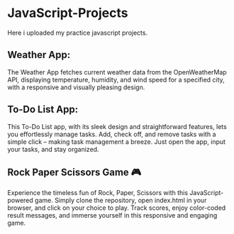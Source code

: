 # JavaScript-Projects

Here i uploaded my practice javascript projects.

## Weather App:
The Weather App fetches current weather data from the OpenWeatherMap API, displaying temperature, humidity, and wind speed for a specified city, with a responsive and visually pleasing design.

## To-Do List App:
This To-Do List app, with its sleek design and straightforward features, lets you effortlessly manage tasks. Add, check off, and remove tasks with a simple click – making task management a breeze. Just open the app, input your tasks, and stay organized.

## Rock Paper Scissors Game 🎮
Experience the timeless fun of Rock, Paper, Scissors with this JavaScript-powered game. Simply clone the repository, open index.html in your browser, and click on your choice to play. Track scores, enjoy color-coded result messages, and immerse yourself in this responsive and engaging game.

